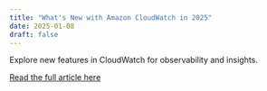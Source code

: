 ```yaml
---
title: "What's New with Amazon CloudWatch in 2025"
date: 2025-01-08
draft: false
---
```


Explore new features in CloudWatch for observability and insights.

[Read the full article here](https://aws.amazon.com/blogs/aws/whats-new-amazon-cloudwatch-2025/)
